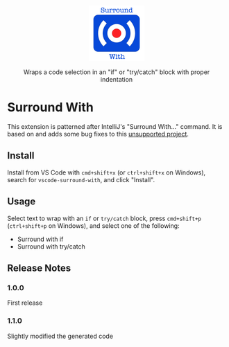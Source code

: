 <p align="center">
<img src="https://raw.githubusercontent.com/drcallaway/vscode-surround-with/master/images/logo.png" width="128">
</p>
<p align="center">
Wraps a code selection in an "if" or "try/catch" block with proper indentation
</p>

# Surround With
This extension is patterned after IntelliJ's "Surround With..." command. It is based on and adds some bug fixes to this [unsupported project](https://github.com/JuoCode/vscode-surround).

## Install
Install from VS Code with `cmd+shift+x` (or `ctrl+shift+x` on Windows), search for `vscode-surround-with`, and click "Install".

## Usage
Select text to wrap with an `if` or `try/catch` block, press `cmd+shift+p` (`ctrl+shift+p` on Windows), and select one of the following:
* Surround with if
* Surround with try/catch

## Release Notes
### 1.0.0
First release
### 1.1.0
Slightly modified the generated code
